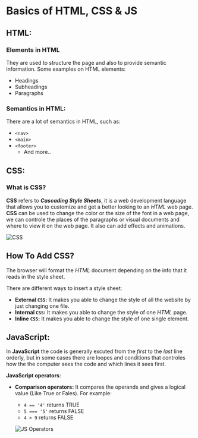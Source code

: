 # Basics of HTML, CSS & JS

## HTML:

### Elements in HTML
They are used to structure the page and also to provide semantic information.
Some examples on HTML elements:
* Headings
* Subheadings
* Paragraphs

### Semantics in HTML:
There are a lot of semantics in HTML, such as:
* `<nav>`
* `<main>`
* `<footer>`
  * And more..

## CSS:

### What is CSS?
**CSS** refers to ***Cascading Style Sheets***, it is a web development language that allows you to customize and get a better looking to an *HTML* web page.
**CSS** can be used to change the color or the size of the font in a web page, we can controle the places of the paragraphs or visual documents and where to view it on the web page. It also can add effects and animations.

![CSS](https://www.freetutorialsplus.com/css-tutorial/images/css-illustration.png)

## How To Add CSS?

The browser will format the *HTML* document depending on the info that it reads in the style sheet.

There are different ways to insert a style sheet:
* **External `CSS`:** It makes you able to change the style of all the website by just changing one file.
* **Internal `CSS`:** It makes you able to change the style of one *HTML* page.
* **Inline `CSS`:** It makes you able to change the style of one single element.

## JavaScript:

In **JavaScript** the code is generally excuted from the *first* to the *last* line orderly, but in some cases there are loopes and conditions that controles how the the computer sees the code and which lines it sees first.

**JavaScript operators**:

* **Comparison operators:** It compares the operands and gives a logical value (Like True or Fales). For example:
  * `4 == '4'` returns TRUE
  * `5 === '5'` returns FALSE
  * `4 > 9` returns FALSE

  ![JS Operators](https://www.tutsmake.com/wp-content/uploads/2020/05/JavaScript-Assignment-Operators.jpeg)